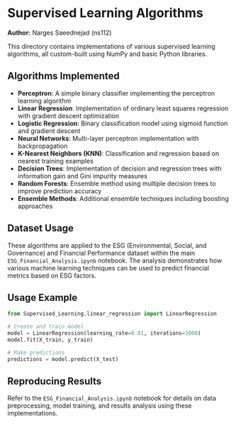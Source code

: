 # Supervised Learning Algorithms

**Author:** Narges Saeednejad (ns112)

This directory contains implementations of various supervised learning algorithms, all custom-built using NumPy and basic Python libraries.

## Algorithms Implemented

- **Perceptron**: A simple binary classifier implementing the perceptron learning algorithm
- **Linear Regression**: Implementation of ordinary least squares regression with gradient descent optimization
- **Logistic Regression**: Binary classification model using sigmoid function and gradient descent
- **Neural Networks**: Multi-layer perceptron implementation with backpropagation
- **K-Nearest Neighbors (KNN)**: Classification and regression based on nearest training examples
- **Decision Trees**: Implementation of decision and regression trees with information gain and Gini impurity measures
- **Random Forests**: Ensemble method using multiple decision trees to improve prediction accuracy
- **Ensemble Methods**: Additional ensemble techniques including boosting approaches

## Dataset Usage

These algorithms are applied to the ESG (Environmental, Social, and Governance) and Financial Performance dataset within the main `ESG_Financial_Analysis.ipynb` notebook. The analysis demonstrates how various machine learning techniques can be used to predict financial metrics based on ESG factors.

## Usage Example

```python
from Supervised_Learning.linear_regression import LinearRegression

# Create and train model
model = LinearRegression(learning_rate=0.01, iterations=1000)
model.fit(X_train, y_train)

# Make predictions
predictions = model.predict(X_test)
```

## Reproducing Results

Refer to the `ESG_Financial_Analysis.ipynb` notebook for details on data preprocessing, model training, and results analysis using these implementations. 